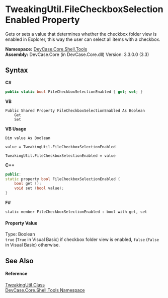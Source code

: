 # TweakingUtil.FileCheckboxSelectionEnabled Property 
 

Gets or sets a value that determines whether the checkbox folder view is enabled in Explorer, this way the user can select all items with a checkbox.

**Namespace:**&nbsp;<a href="N_DevCase_Core_Shell_Tools">DevCase.Core.Shell.Tools</a><br />**Assembly:**&nbsp;DevCase.Core (in DevCase.Core.dll) Version: 3.3.0.0 (3.3)

## Syntax

**C#**<br />
``` C#
public static bool FileCheckboxSelectionEnabled { get; set; }
```

**VB**<br />
``` VB
Public Shared Property FileCheckboxSelectionEnabled As Boolean
	Get
	Set
```

**VB Usage**<br />
``` VB Usage
Dim value As Boolean

value = TweakingUtil.FileCheckboxSelectionEnabled

TweakingUtil.FileCheckboxSelectionEnabled = value
```

**C++**<br />
``` C++
public:
static property bool FileCheckboxSelectionEnabled {
	bool get ();
	void set (bool value);
}
```

**F#**<br />
``` F#
static member FileCheckboxSelectionEnabled : bool with get, set

```


#### Property Value
Type: Boolean<br />`true` (`True` in Visual Basic) if checkbox folder view is enabled, `false` (`False` in Visual Basic) otherwise.

## See Also


#### Reference
<a href="T_DevCase_Core_Shell_Tools_TweakingUtil">TweakingUtil Class</a><br /><a href="N_DevCase_Core_Shell_Tools">DevCase.Core.Shell.Tools Namespace</a><br />